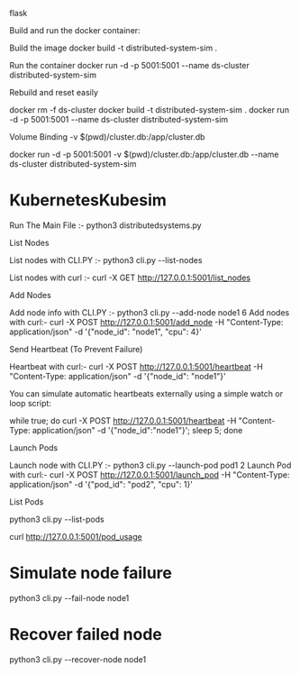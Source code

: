 flask

Build and run the docker container:

Build the image
docker build -t distributed-system-sim .

Run the container
docker run -d -p 5001:5001 --name ds-cluster distributed-system-sim


Rebuild and reset easily

docker rm -f ds-cluster
docker build -t distributed-system-sim .
docker run -d -p 5001:5001 --name ds-cluster distributed-system-sim

Volume Binding
-v $(pwd)/cluster.db:/app/cluster.db

docker run -d -p 5001:5001 -v $(pwd)/cluster.db:/app/cluster.db --name ds-cluster distributed-system-sim



# KubernetesKubesim
Run The Main File :- python3 distributedsystems.py 

List Nodes 



List nodes with CLI.PY :-  python3 cli.py --list-nodes
 
List nodes with curl :- curl -X GET http://127.0.0.1:5001/list_nodes



Add Nodes



Add node info with CLI.PY :-  python3 cli.py --add-node node1 6
Add nodes with curl:- curl -X POST http://127.0.0.1:5001/add_node -H "Content-Type: application/json" -d '{"node_id": "node1", "cpu": 4}'



Send Heartbeat (To Prevent Failure)

Heartbeat with curl:- curl -X POST http://127.0.0.1:5001/heartbeat -H "Content-Type: application/json" -d '{"node_id": "node1"}'

You can simulate automatic heartbeats externally using a simple watch or loop script:

while true; do curl -X POST http://127.0.0.1:5001/heartbeat -H "Content-Type: application/json" -d '{"node_id":"node1"}'; sleep 5; done


Launch Pods


Launch node with CLI.PY :-  python3 cli.py --launch-pod pod1 2
Launch Pod with curl:- curl -X POST http://127.0.0.1:5001/launch_pod -H "Content-Type: application/json" -d '{"pod_id": "pod2", "cpu": 1}'




List Pods

python3 cli.py --list-pods

curl http://127.0.0.1:5001/pod_usage


# Simulate node failure
python3 cli.py --fail-node node1

# Recover failed node
python3 cli.py --recover-node node1














